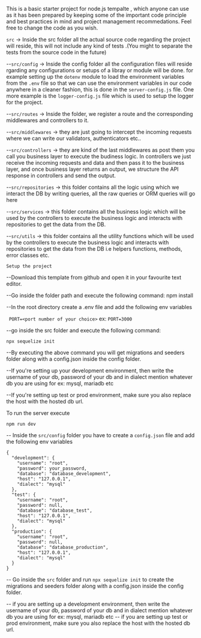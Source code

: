 This is a basic starter project for node.js tempalte , which anyone can use as it has been prepared by keeping some of the important code principle and best practices in mind and project management recommedations. Feel free to change the code as you wish.


`src` -> Inside the src folder all the actual source code regarding the project will reside, this will not include any kind of tests .(You might to separate the tests from the source code in the future)

--`src/config` -> Inside the config folder all the configuration files will reside rgarding any configurations or setups of a libray or module will be done. for example setting up the `dotenv` module to load the environment variables from the `.env` file so that we can use the environment variables in our code anywhere in a cleaner fashion, this is done in the `server-config.js` file. One more example is the `logger-config.js` file which is used to setup the logger for the project.

--`src/routes` -> Inside the folder, we register a route and the corresponding middlewares and controllers to it.

--`src/middlewares` -> they are just going to intercept the incoming requests where we can write our validators, authenticators etc..

--`src/controllers` -> they are kind of the last middlewares as post them you call you business layer to execute the budiness logic. In controllers we just receive the incoming requests and data and then pass it to the business layer, and once business layer returns an output, we structure the API response in controllers and send the output.

--`src/repositories` ->  this folder contains all the logic using which we interact the DB by writing queries, all the raw queries or ORM queries will go here

--`src/services` -> this folder contains all the business logic which will be used by the controllers to execute the business logic and interacts with repositories to get the data from the DB.

--`src/utils` -> this folder contains all the utility functions which will be used by the controllers to execute the business logic and interacts with repositories to get the data from the DB i.e helpers functions, methods, error classes etc.





`Setup the project`

--Download this template from github and open it in your favourite text editor.

--Go inside the folder path and execute the following command:
npm install

--In the root directory create a .env file and add the following env variables

   ` PORT=<port number of your choice>`
ex:   `PORT=3000`


--go inside the src folder and execute the following command:

 `npx sequelize init`


--By executing the above command you will get migrations and seeders folder along with a config.json inside the config folder.

--If you're setting up your development environment, then write the username of your db, password of your db and in dialect mention whatever db you are using for ex: mysql, mariadb etc

--If you're setting up test or prod environment, make sure you also replace the host with the hosted db url.

To run the server execute

`npm run dev`


-- Inside the `src/config` folder you have to create a `config.json` file and add the following env variables
```
{
  "development": {
    "username": "root",
    "password": your_password,
    "database": "database_development",
    "host": "127.0.0.1",
    "dialect": "mysql"
  },
  "test": {
    "username": "root",
    "password": null,
    "database": "database_test",
    "host": "127.0.0.1",
    "dialect": "mysql"
  },
  "production": {
    "username": "root",
    "password": null,
    "database": "database_production",
    "host": "127.0.0.1",
    "dialect": "mysql"
  }
}
```

--
Go inside the `src` folder and run `npx sequelize init` to create the migrations and seeders folder along with a config.json inside the config folder.

-- if you are setting up a development environment, then write the username of your db, password of your db and in dialect mention whatever db you are using for ex: mysql, mariadb etc
-- if you are setting up test or prod environment, make sure you also replace the host with the hosted db url.

